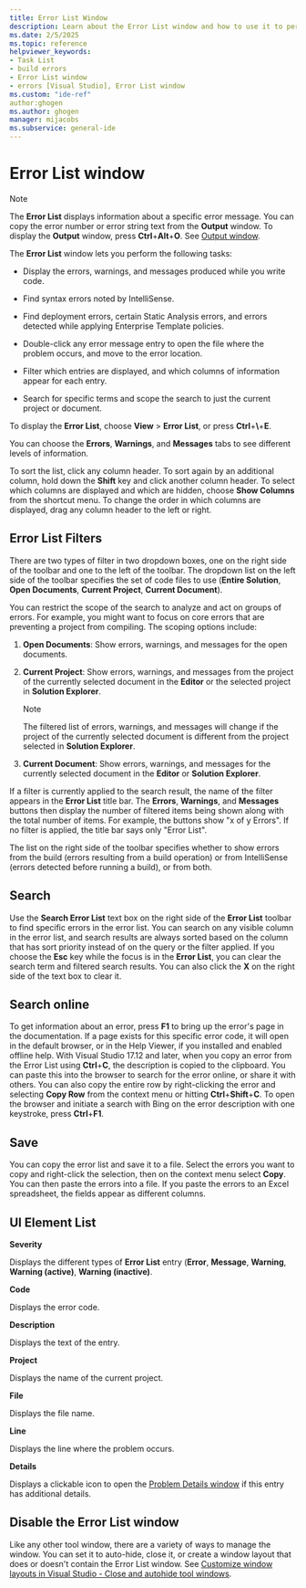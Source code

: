 ```yaml
---
title: Error List Window
description: Learn about the Error List window and how to use it to perform tasks related to resolving the errors it displays.
ms.date: 2/5/2025
ms.topic: reference
helpviewer_keywords:
- Task List
- build errors
- Error List window
- errors [Visual Studio], Error List window
ms.custom: "ide-ref"
author:ghogen
ms.author: ghogen
manager: mijacobs
ms.subservice: general-ide
---
```

# Error List window

> [!NOTE]
> The **Error List** displays information about a specific error message. You can copy the error number or error string text from the **Output** window. To display the **Output** window, press **Ctrl**+**Alt**+**O**. See [Output window](../../ide/reference/output-window.md).

The **Error List** window lets you perform the following tasks:

- Display the errors, warnings, and messages produced while you write code.

- Find syntax errors noted by IntelliSense.

- Find deployment errors, certain Static Analysis errors, and errors detected while applying Enterprise Template policies.

- Double-click any error message entry to open the file where the problem occurs, and move to the error location.

- Filter which entries are displayed, and which columns of information appear for each entry.

- Search for specific terms and scope the search to just the current project or document.

To display the **Error List**, choose **View** > **Error List**, or press **Ctrl**+**\\**+**E**.

You can choose the **Errors**, **Warnings**, and **Messages** tabs to see different levels of information.

To sort the list, click any column header. To sort again by an additional column, hold down the **Shift** key and click another column header. To select which columns are displayed and which are hidden, choose **Show Columns** from the shortcut menu. To change the order in which columns are displayed, drag any column header to the left or right.

## Error List Filters

There are two types of filter in two dropdown boxes, one on the right side of the toolbar and one to the left of the toolbar. The dropdown list on the left side of the toolbar specifies the set of code files to use (**Entire Solution**, **Open Documents**, **Current Project**, **Current Document**).

You can restrict the scope of the search to analyze and act on groups of errors. For example, you might want to focus on core errors that are preventing a project from compiling. The scoping options include:

1. **Open Documents**: Show errors, warnings, and messages for the open documents.

2. **Current Project**: Show errors, warnings, and messages from the project of the currently selected document in the **Editor** or the selected project in **Solution Explorer**.

    > [!NOTE]
    > The filtered list of errors, warnings, and messages will change if the project of the currently selected document is different from the project selected in **Solution Explorer**.

3. **Current Document**: Show errors, warnings, and messages for the currently selected document in the **Editor** or **Solution Explorer**.

If a filter is currently applied to the search result, the name of the filter appears in the **Error List** title bar. The **Errors**, **Warnings**, and **Messages** buttons then display the number of filtered items being shown along with the total number of items. For example, the buttons show "x of y Errors". If no filter is applied, the title bar says only "Error List".

The list on the right side of the toolbar specifies whether to show errors from the build (errors resulting from a build operation) or from IntelliSense (errors detected before running a build), or from both.

## Search

Use the **Search Error List** text box on the right side of the **Error List** toolbar to find specific errors in the error list. You can search on any visible column in the error list, and search results are always sorted based on the column that has sort priority instead of on the query or the filter applied. If you choose the **Esc** key while the focus is in the **Error List**, you can clear the search term and filtered search results. You can also click the **X** on the right side of the text box to clear it.

## Search online

To get information about an error, press **F1** to bring up the error's page in the documentation. If a page exists for this specific error code, it will open in the default browser, or in the Help Viewer, if you installed and enabled offline help. With Visual Studio 17.12 and later, when you copy an error from the Error List using **Ctrl**+**C**, the description is copied to the clipboard. You can paste this into the browser to search for the error online, or share it with others. You can also copy the entire row by right-clicking the error and selecting **Copy Row** from the context menu or hitting **Ctrl**+**Shift**+**C**. To open the browser and initiate a search with Bing on the error description with one keystroke, press **Ctrl**+**F1**.

## Save

You can copy the error list and save it to a file. Select the errors you want to copy and right-click the selection, then on the context menu select **Copy**. You can then paste the errors into a file. If you paste the errors to an Excel spreadsheet, the fields appear as different columns.

## UI Element List

**Severity**

Displays the different types of **Error List** entry (**Error**, **Message**, **Warning**, **Warning (active)**, **Warning (inactive)**.

**Code**

Displays the error code.

**Description**

Displays the text of the entry.

**Project**

Displays the name of the current project.

**File**

Displays the file name.

**Line**

Displays the line where the problem occurs.

**Details**

Displays a clickable icon to open the [Problem Details window](../../ide/reference/problem-details-window.md) if this entry has additional details.

## Disable the Error List window

Like any other tool window, there are a variety of ways to manage the window. You can set it to auto-hide, close it, or create a window layout that does or doesn't contain the Error List window. See [Customize window layouts in Visual Studio - Close and autohide tool windows](../customizing-window-layouts-in-visual-studio.md#close-and-autohide-tool-windows).
